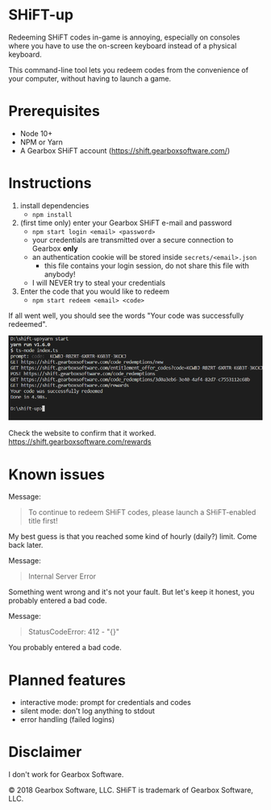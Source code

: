 # SHiFT-up
Redeeming SHiFT codes in-game is annoying, especially on consoles where you have to use the on-screen keyboard instead of a physical keyboard.

This command-line tool lets you redeem codes from the convenience of your computer, without having to launch a game.

# Prerequisites
- Node 10+
- NPM or Yarn
- A Gearbox SHiFT account (https://shift.gearboxsoftware.com/)

# Instructions
1. install dependencies
    - `npm install`
2. (first time only) enter your Gearbox SHiFT e-mail and password
    - `npm start login <email> <password>`
    - your credentials are transmitted over a secure connection to Gearbox **only**
    - an authentication cookie will be stored inside `secrets/<email>.json`
       - this file contains your login session, do not share this file with anybody! 
    - I will NEVER try to steal your credentials
3. Enter the code that you would like to redeem
    - `npm start redeem <email> <code>`

If all went well, you should see the words "Your code was successfully redeemed".

![Example](assets/output.png)

Check the website to confirm that it worked.  
https://shift.gearboxsoftware.com/rewards

# Known issues
Message:
 > To continue to redeem SHiFT codes, please launch a SHiFT-enabled title first!

My best guess is that you reached some kind of hourly (daily?) limit. Come back later.

Message:
> Internal Server Error

Something went wrong and it's not your fault. But let's keep it honest, you probably entered a bad code.

Message:
> StatusCodeError: 412 - "{}"

You probably entered a bad code.

# Planned features
- interactive mode: prompt for credentials and codes
- silent mode: don't log anything to stdout
- error handling (failed logins)

# Disclaimer
I don't work for Gearbox Software.

© 2018 Gearbox Software, LLC. SHiFT is trademark of Gearbox Software, LLC.
